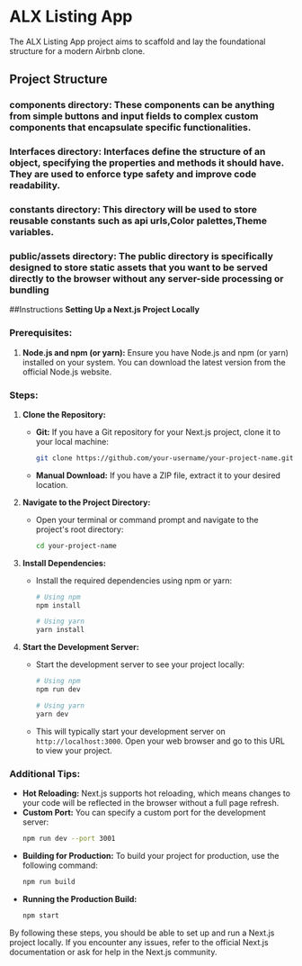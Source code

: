 # ALX Listing App
The ALX Listing App project aims to scaffold and lay the foundational structure for a modern Airbnb clone.

## Project Structure
### components directory: These components can be anything from simple buttons and input fields to complex custom components that encapsulate specific functionalities.
### Interfaces directory: Interfaces define the structure of an object, specifying the properties and methods it should have. They are used to enforce type safety and improve code readability.
### constants directory: This directory will be used to store reusable constants such as api urls,Color palettes,Theme variables.
### public/assets directory: The public directory is specifically designed to store static assets that you want to be served directly to the browser without any server-side processing or bundling

##Instructions
**Setting Up a Next.js Project Locally**

### Prerequisites:
1. **Node.js and npm (or yarn):** Ensure you have Node.js and npm (or yarn) installed on your system. You can download the latest version from the official Node.js website.

### Steps:
1. **Clone the Repository:**
   - **Git:** If you have a Git repository for your Next.js project, clone it to your local machine:
     ```bash
     git clone https://github.com/your-username/your-project-name.git
     ```
   - **Manual Download:** If you have a ZIP file, extract it to your desired location.

2. **Navigate to the Project Directory:**
   - Open your terminal or command prompt and navigate to the project's root directory:
     ```bash
     cd your-project-name
     ```

3. **Install Dependencies:**
   - Install the required dependencies using npm or yarn:
     ```bash
     # Using npm
     npm install

     # Using yarn
     yarn install
     ```

4. **Start the Development Server:**
   - Start the development server to see your project locally:
     ```bash
     # Using npm
     npm run dev

     # Using yarn
     yarn dev
     ```

   - This will typically start your development server on `http://localhost:3000`. Open your web browser and go to this URL to view your project.

### Additional Tips:
- **Hot Reloading:** Next.js supports hot reloading, which means changes to your code will be reflected in the browser without a full page refresh.
- **Custom Port:** You can specify a custom port for the development server:
   ```bash
   npm run dev --port 3001
   ```
- **Building for Production:** To build your project for production, use the following command:
   ```bash
   npm run build
   ```
- **Running the Production Build:**
   ```bash
   npm start
   ```

By following these steps, you should be able to set up and run a Next.js project locally. If you encounter any issues, refer to the official Next.js documentation or ask for help in the Next.js community.
